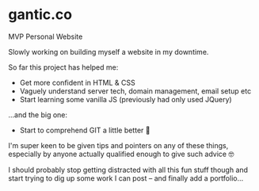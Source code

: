# gantic.co
MVP Personal Website

Slowly working on building myself a website in my downtime.

So far this project has helped me:
- Get more confident in HTML & CSS
- Vaguely understand server tech, domain management, email setup etc
- Start learning some vanilla JS (previously had only used JQuery)

…and the big one:
- Start to comprehend GIT a little better 👋

I'm super keen to be given tips and pointers on any of these things, especially by anyone actually qualified enough to give such advice 🤓

I should probably stop getting distracted with all this fun stuff though and start trying to dig up some work I can post – and finally add a portfolio…
